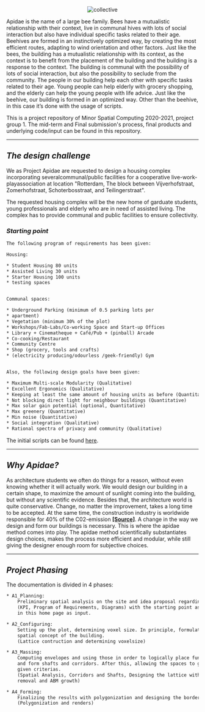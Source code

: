 <center> <img src="https://cdn.discordapp.com/attachments/784009094474366977/803614295744053258/unknown.png" alt="collective" style="width800px;"> </center>

Apidae is the name of a large  bee family. Bees have a mutualistic relationship with their context, live in communal hives with lots of social interaction but also have individual specific tasks related to their age. Beehives are formed in an instinctively optimized way, by creating the most efficient routes, adapting to wind orientation and other factors. 
Just like the bees, the building has a mutualistic relationship with its context, as the context is to benefit from the placement of the building and the building is a response to the context. The building is communal with the possibility of lots of social interaction, but also the possibility to seclude from the community. The people in our building help each other with specific tasks related to their age. Young people can help elderly with grocery shopping, and the elderly can help the young people with life advice. Just like the beehive, our building is formed in an optimized way. Other than the beehive, in this case it’s done with the usage of scripts.


This is a project repository of Minor Spatial Computing 2020-2021, project group 1. The mid-term and Final submission's process, final products and underlying code/input can be found in this repository. 
________________________________________________

## **_The design challenge_**

We as Project Apidae are requested to design a housing complex incorporating severalcommunal/public facilities for a cooperative live-work-playassociation at location "Rotterdam, The block between Vijverhofstraat, Zomerhofstraat, Schoterbosstraat, and Teilingerstraat". 

The requested housing complex will be the new home of garduate students, young professionals and elderly who are in need of assisted living. The complex has to provide communal and public facilities to ensure collectivity. 

### **_Starting point_**
```html
The following program of requirements has been given:

Housing:

* Student Housing 80 units
* Assisted Living 30 units
* Starter Housing 100 units
* testing spaces


Communal spaces:

* Underground Parking (minimum of 0.5 parking lots per
* apartment)
* Vegetation (minimum 30% of the plot)
* Workshops/Fab-Labs/Co-working Space and Start-up Offices
* Library + Cinematheque + Café/Pub + (pinball) Arcade
* Co-cooking/Restaurant
* Community Centre
* Shop (grocery, tools and crafts)
* (electricity producing/odourless /geek-friendly) Gym


Also, the following design goals have been given:

* Maximum Multi-scale Modularity (Qualitative)
* Excellent Ergonomics (Qualitative)
* Keeping at least the same amount of housing units as before (Quantitative)
* Not blocking direct light for neighbour buildings (Quantitative)
* Max solar gain potential (optional, Quantitative)
* Max greenery (Quantitative)
* Min noise (Quantitative)
* Social integration (Qualitative)
* Rational spectra of privacy and community (Qualitative)
```

The initial scripts can be found [here](https://github.com/shervinazadi/spatial_computing_workshops).
________________________________________________

## **_Why Apidae?_**

As architecture students we often do things for a reason, without even knowing whether it will actually work. We would design our building in a certain shape, to maximize the amount of sunlight coming into the building, but without any scientific evidence. Besides that, the architecture world is quite conservative. Change, no matter the improvement, takes a long time to be accepted. At the same time, the construction industry is worldwide responsible for 40% of the C02-emission [**[Source]**](https://www.scientias.nl/co2-uitstoot-van-de-bouw-bereikt-recordhoogte/#:~:text=Gebouwen%20en%20de%20bouw%20zorgen,van%20de%20bouw%20een%20recordhoogte).
A change in the way we design and form our buildings is necessary. 
This is where the apidae method comes into play. The apidae method scientifically substantiates design choices, makes the process more efficient and modular, while still giving the designer enough room for subjective choices.
________________________________________________

## **_Project Phasing_**
The documentation is divided in 4 phases:
```html
* A1_Planning: 
    Preliminary spatial analysis on the site and idea proposal regarding design goals.
    (KPI, Program of Requirements, Diagrams) with the starting point as described 
    in this home page as input. 

* A2_Configuring:
    Setting up the plot, determining voxel size. In principle, formulating the 
    spatial concept of the building.
    (Lattice contruction and determining voxelsize)

* A3_Massing:
    Computing envelopes and using those in order to logically place functional spaces 
    and form shafts and corridors. After this, allowing the spaces to grow with the 
    given criterias. 
    (Spatial Analysis, Corridors and Shafts, Designing the lattice with voxel 
    removal and ABM growth)

* A4_Forming:
    Finalizing the results with polygonization and designing the borders of the voxels. 
    (Polygonization and renders)

```
